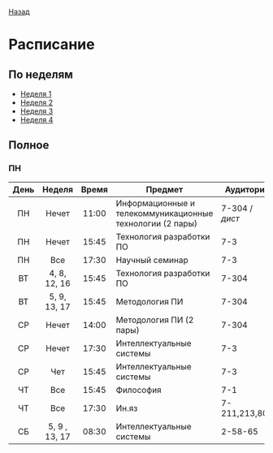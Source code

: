 [Назад](../readme.md)

# Расписание

## По неделям
- [Неделя 1](week_1.md)
- [Неделя 2](week_2.md)
- [Неделя 3](week_3.md)
- [Неделя 4](week_4.md)

## Полное

### ПН

День  | Неделя        | Время | Предмет                   | Аудитория
:---: | :------------:| :---: | ------------------------- | ---------
ПН    | Нечет         | 11:00 | Информационные и телекоммуникационные технологии (2 пары) | 7-304 / _дист_
ПН    | Нечет         | 15:45 | Технология разработки ПО                                  | 7-3
ПН    | Все           | 17:30 | Научный семинар                                           | 7-3
ВТ    | 4, 8, 12, 16  | 15:45 | Технология  разработки ПО                                 | 7-304
ВТ    | 5, 9, 13, 17  | 15:45 | Методология ПИ                                            | 7-304
СР    | Нечет         | 14:00 | Методология ПИ (2 пары)                                   | 7-304
СР    | Нечет         | 17:30 | Интеллектуальные системы                                  | 7-3
СР    | Чет           | 15:45 | Интеллектуальные системы                                  | 7-3
ЧТ    | Все           | 15:45 | Философия                                                 | 7-1
ЧТ    | Все           | 17:30 | Ин.яз                                                     | 7-211,213,801
СБ    | 5, 9 , 13, 17 | 08:30 | Интеллектуальные системы                                  | 2-58-65
